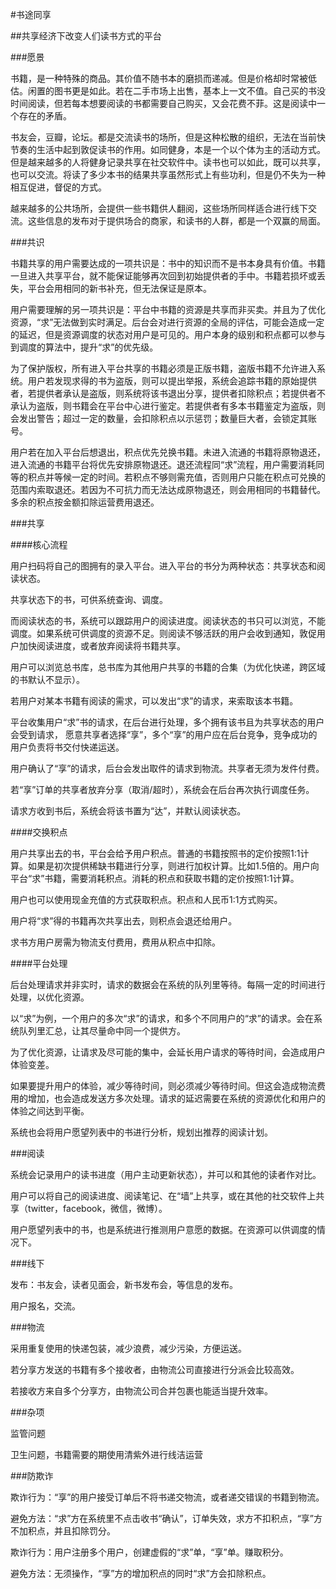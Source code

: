 #书途同享

##共享经济下改变人们读书方式的平台

###愿景

书籍，是一种特殊的商品。其价值不随书本的磨损而递减。但是价格却时常被低估。闲置的图书更是如此。若在二手市场上出售，基本上一文不值。自己买的书没时间阅读，但若每本想要阅读的书都需要自己购买，又会花费不菲。这是阅读中一个存在的矛盾。

书友会，豆瓣，论坛。都是交流读书的场所，但是这种松散的组织，无法在当前快节奏的生活中起到敦促读书的作用。如同健身，本是一个以个体为主的活动方式。但是越来越多的人将健身记录共享在社交软件中。读书也可以如此，既可以共享，也可以交流。将读了多少本书的结果共享虽然形式上有些功利，但是仍不失为一种相互促进，督促的方式。

越来越多的公共场所，会提供一些书籍供人翻阅，这些场所同样适合进行线下交流。这些信息的发布对于提供场合的商家，和读书的人群，都是一个双赢的局面。

###共识

书籍共享的用户需要达成的一项共识是：书中的知识而不是书本身具有价值。书籍一旦进入共享平台，就不能保证能够再次回到初始提供者的手中。书籍若损坏或丢失，平台会用相同的新书补充，但无法保证是原本。

用户需要理解的另一项共识是：平台中书籍的资源是共享而非买卖。并且为了优化资源，“求”无法做到实时满足。后台会对进行资源的全局的评估，可能会造成一定的延迟，但是资源调度的状态对用户是可见的。用户本身的级别和积点都可以参与到调度的算法中，提升“求”的优先级。

为了保护版权，所有进入平台共享的书籍必须是正版书籍，盗版书籍不允许进入系统。用户若发现求得的书为盗版，则可以提出举报，系统会追踪书籍的原始提供者，若提供者承认是盗版，则系统将该书退出分享，提供者扣除积点；若提供者不承认为盗版，则书籍会在平台中心进行鉴定。若提供者有多本书籍鉴定为盗版，则会发出警告；超过一定的数量，会扣除积点以示惩罚；数量巨大者，会锁定其账号。

用户若在加入平台后想退出，积点优先兑换书籍。未进入流通的书籍将原物退还，进入流通的书籍平台将优先安排原物退还。退还流程同“求”流程，用户需要消耗同等的积点并等候一定的时间。若积点不够则需充值，否则用户只能在积点可兑换的范围内索取退还。若因为不可抗力而无法达成原物退还，则会用相同的书籍替代。多余的积点按金额扣除运营费用退还。

###共享

####核心流程

用户扫码将自己的图拥有的录入平台。进入平台的书分为两种状态：共享状态和阅读状态。

共享状态下的书，可供系统查询、调度。

而阅读状态的书，系统可以跟踪用户的阅读进度。阅读状态的书只可以浏览，不能调度。如果系统可供调度的资源不足。则阅读不够活跃的用户会收到通知，敦促用户加快阅读进度，或者放弃阅读将书籍共享。

用户可以浏览总书库，总书库为其他用户共享的书籍的合集（为优化快递，跨区域的书默认不显示）。

若用户对某本书籍有阅读的需求，可以发出“求”的请求，来索取该本书籍。

平台收集用户“求”书的请求，在后台进行处理，多个拥有该书且为共享状态的用户会受到请求，
愿意共享者选择“享”，多个“享”的用户应在后台竞争，竞争成功的用户负责将书交付快递运送。

用户确认了“享”的请求，后台会发出取件的请求到物流。共享者无须为发件付费。

若“享”订单的共享者放弃分享（取消/超时），系统会在后台再次执行调度任务。

请求方收到书后，系统会将该书置为“达”，并默认阅读状态。

####交换积点

用户共享出去的书，平台会给予用户积点。普通的书籍按照书的定价按照1:1计算。如果是初次提供稀缺书籍进行分享，则进行加权计算。比如1.5倍的。用户向平台“求”书籍，需要消耗积点。消耗的积点和获取书籍的定价按照1:1计算。

用户也可以使用现金充值的方式获取积点。积点和人民币1:1方式购买。

用户将“求”得的书籍再次共享出去，则积点会退还给用户。

求书方用户房需为物流支付费用，费用从积点中扣除。

####平台处理

后台处理请求并非实时，请求的数据会在系统的队列里等待。每隔一定的时间进行处理，以优化资源。

以“求”为例，一个用户的多次“求”的请求，和多个不同用户的“求”的请求。会在系统队列里汇总，让其尽量命中同一个提供方。

为了优化资源，让请求及尽可能的集中，会延长用户请求的等待时间，会造成用户体验变差。

如果要提升用户的体验，减少等待时间，则必须减少等待时间。但这会造成物流费用的增加，也会造成发送方多次处理。请求的延迟需要在系统的资源优化和用户的体验之间达到平衡。

系统也会将用户愿望列表中的书进行分析，规划出推荐的阅读计划。

###阅读

系统会记录用户的读书进度（用户主动更新状态），并可以和其他的读者作对比。

用户可以将自己的阅读进度、阅读笔记、在“墙”上共享，或在其他的社交软件上共享（twitter，facebook，微信，微博）。

用户愿望列表中的书，也是系统进行推测用户意愿的数据。在资源可以供调度的情况下。

###线下

发布：书友会，读者见面会，新书发布会，等信息的发布。

用户报名，交流。

###物流

采用重复使用的快递包装，减少浪费，减少污染，方便运送。

若分享方发送的书籍有多个接收者，由物流公司直接进行分派会比较高效。

若接收方来自多个分享方，由物流公司合并包裹也能适当提升效率。

###杂项

监管问题

卫生问题，书籍需要的期使用清紫外进行线洁运营

###防欺诈

欺诈行为：“享”的用户接受订单后不将书递交物流，或者递交错误的书籍到物流。

避免方法：“求”方在系统里不点击收书“确认”，订单失效，求方不扣积点，“享”方不加积点，并且扣除罚分。

欺诈行为：用户注册多个用户，创建虚假的“求”单，“享”单。赚取积分。

避免方法：无须操作，“享”方的增加积点的同时“求”方会扣除积点。
